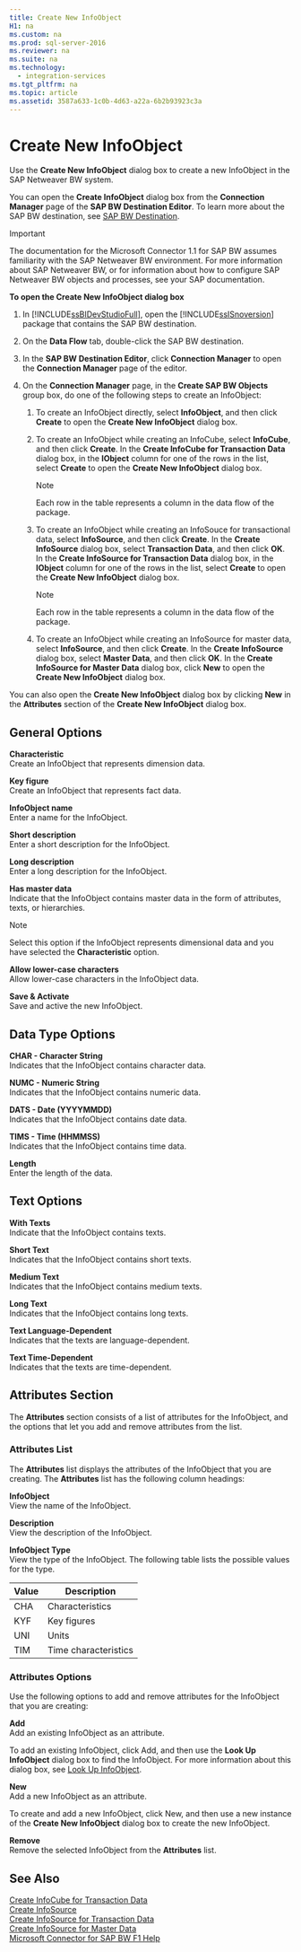 ```yaml
---
title: Create New InfoObject
H1: na
ms.custom: na
ms.prod: sql-server-2016
ms.reviewer: na
ms.suite: na
ms.technology: 
  - integration-services
ms.tgt_pltfrm: na
ms.topic: article
ms.assetid: 3587a633-1c0b-4d63-a22a-6b2b93923c3a
---
```

# Create New InfoObject
  Use the **Create New InfoObject** dialog box to create a new InfoObject in the SAP Netweaver BW system.  
  
 You can open the **Create InfoObject** dialog box from the **Connection Manager** page of the **SAP BW Destination Editor**. To learn more about the SAP BW destination, see [SAP BW Destination](../../Topics/TopicNameNotContainA/SAP-BW-Destination.md).  
  
> [!IMPORTANT]  
>  The documentation for the Microsoft Connector 1.1 for SAP BW assumes familiarity with the SAP Netweaver BW environment. For more information about SAP Netweaver BW, or for information about how to configure SAP Netweaver BW objects and processes, see your SAP documentation.  
  
 **To open the Create New InfoObject dialog box**  
  
1.  In [!INCLUDE[ssBIDevStudioFull](../../Topics/TopicNameContainA/includes/ssBIDevStudioFull_md.md)], open the [!INCLUDE[ssISnoversion](../../Topics/TopicNameContainA/includes/ssISnoversion_md.md)] package that contains the SAP BW destination.  
  
2.  On the **Data Flow** tab, double-click the SAP BW destination.  
  
3.  In the **SAP BW Destination Editor**, click **Connection Manager** to open the **Connection Manager** page of the editor.  
  
4.  On the **Connection Manager** page, in the **Create SAP BW Objects** group box, do one of the following steps to create an InfoObject:  
  
    1.  To create an InfoObject directly, select **InfoObject**, and then click **Create** to open the **Create New InfoObject** dialog box.  
  
    2.  To create an InfoObject while creating an InfoCube, select **InfoCube**, and then click **Create**. In the **Create InfoCube for Transaction Data** dialog box, in the **IObject** column for one of the rows in the list, select **Create** to open the **Create New InfoObject** dialog box.  
  
        > [!NOTE]  
        >  Each row in the table represents a column in the data flow of the package.  
  
    3.  To create an InfoObject while creating an InfoSouce for transactional data, select **InfoSource**, and then click **Create**. In the **Create InfoSource** dialog box, select **Transaction Data**, and then click **OK**. In the **Create InfoSource for Transaction Data** dialog box, in the **IObject** column for one of the rows in the list, select **Create** to open the **Create New InfoObject** dialog box.  
  
        > [!NOTE]  
        >  Each row in the table represents a column in the data flow of the package.  
  
    4.  To create an InfoObject while creating an InfoSource for master data, select **InfoSource**, and then click **Create**. In the **Create InfoSource** dialog box, select **Master Data**, and then click **OK**. In the **Create InfoSource for Master Data** dialog box, click **New** to open the **Create New InfoObject** dialog box.  
  
 You can also open the **Create New InfoObject** dialog box by clicking **New** in the **Attributes** section of the **Create New InfoObject** dialog box.  
  
## General Options  
 **Characteristic**  
 Create an InfoObject that represents dimension data.  
  
 **Key figure**  
 Create an InfoObject that represents fact data.  
  
 **InfoObject name**  
 Enter a name for the InfoObject.  
  
 **Short description**  
 Enter a short description for the InfoObject.  
  
 **Long description**  
 Enter a long description for the InfoObject.  
  
 **Has master data**  
 Indicate that the InfoObject contains master data in the form of attributes, texts, or hierarchies.  
  
> [!NOTE]  
>  Select this option if the InfoObject represents dimensional data and you have selected the **Characteristic** option.  
  
 **Allow lower-case characters**  
 Allow lower-case characters in the InfoObject data.  
  
 **Save & Activate**  
 Save and active the new InfoObject.  
  
## Data Type Options  
 **CHAR - Character String**  
 Indicates that the InfoObject contains character data.  
  
 **NUMC - Numeric String**  
 Indicates that the InfoObject contains numeric data.  
  
 **DATS - Date (YYYYMMDD)**  
 Indicates that the InfoObject contains date data.  
  
 **TIMS - Time (HHMMSS)**  
 Indicates that the InfoObject contains time data.  
  
 **Length**  
 Enter the length of the data.  
  
## Text Options  
 **With Texts**  
 Indicate that the InfoObject contains texts.  
  
 **Short Text**  
 Indicates that the InfoObject contains short texts.  
  
 **Medium Text**  
 Indicates that the InfoObject contains medium texts.  
  
 **Long Text**  
 Indicates that the InfoObject contains long texts.  
  
 **Text Language-Dependent**  
 Indicates that the texts are language-dependent.  
  
 **Text Time-Dependent**  
 Indicates that the texts are time-dependent.  
  
## Attributes Section  
 The **Attributes** section consists of a list of attributes for the InfoObject, and the options that let you add and remove attributes from the list.  
  
### Attributes List  
 The **Attributes** list displays the attributes of the InfoObject that you are creating. The **Attributes** list has the following column headings:  
  
 **InfoObject**  
 View the name of the InfoObject.  
  
 **Description**  
 View the description of the InfoObject.  
  
 **InfoObject Type**  
 View the type of the InfoObject. The following table lists the possible values for the type.  
  
|Value|Description|  
|-----------|-----------------|  
|CHA|Characteristics|  
|KYF|Key figures|  
|UNI|Units|  
|TIM|Time characteristics|  
  
### Attributes Options  
 Use the following options to add and remove attributes for the InfoObject that you are creating:  
  
 **Add**  
 Add an existing InfoObject as an attribute.  
  
 To add an existing InfoObject, click Add, and then use the **Look Up InfoObject** dialog box to find the InfoObject. For more information about this dialog box, see [Look Up InfoObject](../../Topics/TopicNameNotContainA/Look-Up-InfoObject.md).  
  
 **New**  
 Add a new InfoObject as an attribute.  
  
 To create and add a new InfoObject, click New, and then use a new instance of the **Create New InfoObject** dialog box to create the new InfoObject.  
  
 **Remove**  
 Remove the selected InfoObject from the **Attributes** list.  
  
## See Also  
 [Create InfoCube for Transaction Data](../../Topics/TopicNameNotContainA/Create-InfoCube-for-Transaction-Data.md)   
 [Create InfoSource](../../Topics/TopicNameNotContainA/Create-InfoSource.md)   
 [Create InfoSource for Transaction Data](../../Topics/TopicNameNotContainA/Create-InfoSource-for-Transaction-Data.md)   
 [Create InfoSource for Master Data](../../Topics/TopicNameNotContainA/Create-InfoSource-for-Master-Data.md)   
 [Microsoft Connector for SAP BW F1 Help](../../Topics/TopicNameNotContainA/Microsoft-Connector-for-SAP-BW-F1-Help.md)  
  
  